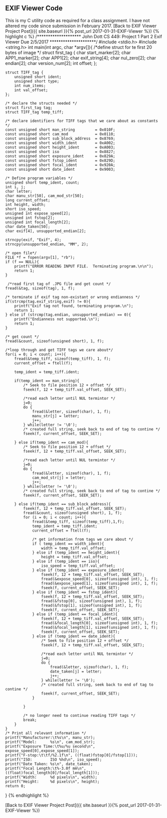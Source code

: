 ## EXIF Viewer Code

This is my C utility code as required for a class assignment.  I have not altered my code since submission in February 2017.
[Back to EXIF Viewer Project Post]({{ site.baseurl }}{% post_url 2017-01-31-EXIF-Viewer %})
{% highlight c %}
/********************
John Dott
CS 449: Project 1 Part 2
Exif Viewer
Due 2/5/2017
*********************/
#include <stdio.h>
#include <string.h>
int main(int argc, char *argv[]){
	/*define struct for te first 20 bytes of image */
	struct first_tag {
		char start_marker[2];
		char APP1_marker[2];
		char APP1[2];
		char exif_string[4];
		char nul_zero[2];
		char endian[2];
		char version_num[2];
		int offset;
	};
	
	struct TIFF_tag {
		unsigned short ident;
		unsigned short type;
		int num_items;
		int val_offset;
	};
	
	/* declare the structs needed */
	struct first_tag tag;
	struct TIFF_tag temp_tiff;
	
	/* declare identifiers for TIFF tags that we care about as constants */
	const unsigned short man_string			= 0x010F;
	const unsigned short cam_mod			= 0x0110;
	const unsigned short sub_block_address 	= 0x8769;
	const unsigned short width_ident 		= 0xA002;
	const unsigned short height_ident 		= 0xA003;
	const unsigned short iso 				= 0x8827;
	const unsigned short exposure_ident 	= 0x829A;
	const unsigned short fstop_ident 		= 0x829D;
	const unsigned short focal_ident 		= 0x920A;
	const unsigned short date_ident 		= 0x9003;
	
	/* Define program variables */
	unsigned short temp_ident, count;
	int i, j;
	char letter;
	char manu_str[50], cam_mod_str[50];
	long current_offset;
	int height, width;
	short iso_speed;
	unsigned int expose_speed[2];
	unsigned int fstop[2];
	unsigned int focal_length[2];
	char date_taken[50];
	char exif[4], unsupported_endian[2];
	
	strncpy(exif, "Exif", 4);
	strncpy(unsupported_endian, "MM", 2);
	
	/* open file*/
	FILE *f = fopen(argv[1], "rb");
	if (f == NULL){
		printf("ERROR READING INPUT FILE.  Terminating program.\n\n");
		return 1;
	}
	
	 /*read first tag of .JPG file and get count */
	fread(&tag, sizeof(tag), 1, f);
	
	/* terminate if exif tag non-existant or wrong endianness */
	if(strcmp(tag.exif_string,exif) != 0){
		printf("Exif tag not found, terminating program.\n");
		return 1;
	} else if (strcmp(tag.endian, unsupported_endian) == 0){
		printf("Endianness not supported.\n");
		return 1;
	}
		
	/* get count */
	fread(&count, sizeof(unsigned short), 1, f);
	
	/*loop through and get TIFF tags we care about*/
	for(i = 0; i < count; i++){
		fread(&temp_tiff, sizeof(temp_tiff), 1, f);
		current_offset = ftell(f);
		
		temp_ident = temp_tiff.ident;
	
		if(temp_ident == man_string){
			/* Seek to file position 12 + offset */
			fseek(f, 12 + temp_tiff.val_offset, SEEK_SET);
			
			/*read each letter until NUL termintor */
			j=0;
			do {
				fread(&letter, sizeof(char), 1, f);
				manu_str[j] = letter;
				j++;
			} while(letter != '\0');
			/* created full string, seek back to end of tag to contine */
			fseek(f, current_offset, SEEK_SET);
			
		} else if(temp_ident == cam_mod){
			/* Seek to file position 12 + offset */
			fseek(f, 12 + temp_tiff.val_offset, SEEK_SET);
			
			/*read each letter until NUL termintor */
			j=0;
			do {
				fread(&letter, sizeof(char), 1, f);
				cam_mod_str[j] = letter;
				j++;
			} while(letter != '\0');
			/* created full string, seek back to end of tag to contine */
			fseek(f, current_offset, SEEK_SET);
			
		} else if(temp_ident == sub_block_address){
			fseek(f, 12 + temp_tiff.val_offset, SEEK_SET);
			fread(&count, sizeof(unsigned short), 1, f);
			for (i = 0; i < count; i++){
				fread(&temp_tiff, sizeof(temp_tiff),1,f);
				temp_ident = temp_tiff.ident;
				current_offset = ftell(f);
				
				/* get information from tags we care about */
				if ( temp_ident == width_ident){
					width = temp_tiff.val_offset;
				} else if (temp_ident == height_ident){
					height = temp_tiff.val_offset;
				} else if (temp_ident == iso){
					iso_speed = temp_tiff.val_offset;
				} else if (temp_ident == exposure_ident){
					fseek(f, 12 + temp_tiff.val_offset, SEEK_SET);
					fread(&expose_speed[0], sizeof(unsigned int), 1, f);
					fread(&expose_speed[1], sizeof(unsigned int), 1, f);
					fseek(f, current_offset, SEEK_SET);
				} else if (temp_ident == fstop_ident){
					fseek(f, 12 + temp_tiff.val_offset, SEEK_SET);
					fread(&fstop[0], sizeof(unsigned int), 1, f);
					fread(&fstop[1], sizeof(unsigned int), 1, f);
					fseek(f, current_offset, SEEK_SET);
				} else if (temp_ident == focal_ident){
					fseek(f, 12 + temp_tiff.val_offset, SEEK_SET);
					fread(&focal_length[0], sizeof(unsigned int), 1, f);
					fread(&focal_length[1], sizeof(unsigned int), 1, f);
					fseek(f, current_offset, SEEK_SET);
				} else if (temp_ident == date_ident){
					/* Seek to file position 12 + offset */
					fseek(f, 12 + temp_tiff.val_offset, SEEK_SET);
					
					/*read each letter until NUL termintor */
					j=0;
					do {
						fread(&letter, sizeof(char), 1, f);
						date_taken[j] = letter;
						j++;
					} while(letter != '\0');
					/* created full string, seek back to end of tag to contine */
					fseek(f, current_offset, SEEK_SET);
				}
				
			}
			
			/* no longer need to continue reading TIFF tags */
			break;
		}
	}
	/* Print all relevant information */
	printf("Manufacturer:\t%s\n", manu_str);
	printf("Model: 		%s\n", cam_mod_str);
	printf("Exposure Time:\t%u/%u second\n", expose_speed[0],expose_speed[1]);
	printf("F-stop:\t\tf/%2.1f\n", ((float)fstop[0]/fstop[1]));
	printf("ISO:		ISO %hd\n", iso_speed);
	printf("Date Taken:	%s\n", date_taken);
	printf("Focal Length:\t%-3.0f mm\n", ((float)focal_length[0]/focal_length[1]));
	printf("Width: 		%d pixels\n", width);
	printf("Height:		%d pixels\n", height);
	return 0;
}
{% endhighlight %}

[Back to EXIF Viewer Project Post]({{ site.baseurl }}{% post_url 2017-01-31-EXIF-Viewer %})
